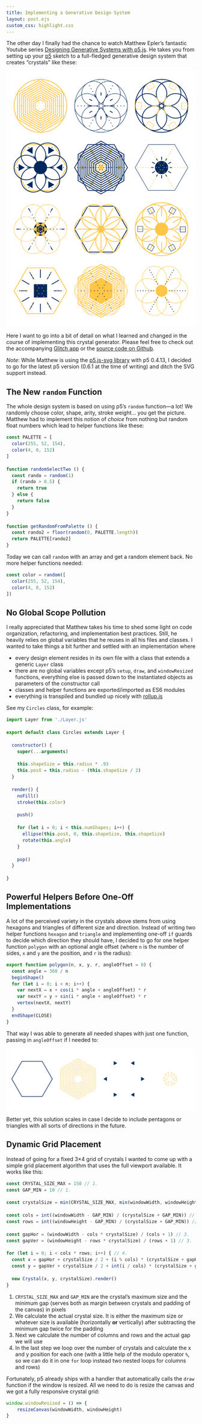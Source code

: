 ```yaml
---
title: Implementing a Generative Design System
layout: post.ejs
custom_css: highlight.css
---
```


The other day I finally had the chance to watch Matthew Epler’s fantastic Youtube series [Designing Generative Systems with p5.js](https://www.youtube.com/playlist?list=PLyRZnpOSgMj3K8AV2I6UldnvTj6d_Zrf0). He takes you from setting up your [p5](https://p5js.org/) sketch to a full-fledged generative design system that creates “crystals” like these:

![12 crystals made by a generative design system on a 3&times;4 grid](material/generative_crystals.png)

Here I want to go into a bit of detail on what I learned and changed in the course of implementing this crystal generator. Please feel free to check out the accompanying [Glitch app](https://generative-crystals.glitch.me/) or the [source code on Github](https://github.com/stephanmax/generative-crystals).

*Note*: While Matthew is using the [p5.js-svg library](https://github.com/zenozeng/p5.js-svg) with p5 0.4.13, I decided to go for the latest p5 version (0.6.1 at the time of writing) and ditch the SVG support instead.

## The New `random` Function

The whole design system is based on using p5’s `random` function—a lot! We randomly choose color, shape, arity, stroke weight… you get the picture. Matthew had to implement this notion of *choice* from nothing but random float numbers which lead to helper functions like these:

```javascript
const PALETTE = [
  color(255, 52, 154),
  color(4, 0, 152)
]

function randomSelectTwo () {
  const rando = random(1)
  if (rando > 0.5) {
    return true
  } else {
    return false
  }
}

function getRandomFromPalette () {
  const rando2 = floor(random(0, PALETTE.length))
  return PALETTE[rando2]
}
```

Today we can call `random` with an array and get a random element back. No more helper functions needed:

```javascript
const color = random([
  color(255, 52, 154),
  color(4, 0, 152)
])
```

## No Global Scope Pollution

I really appreciated that Matthew takes his time to shed some light on code organization, refactoring, and implementation best practices. Still, he heavily relies on global variables that he reuses in all his files and classes. I wanted to take things a bit further and settled with an implementation where

* every design element resides in its own file with a class that extends a generic `Layer` class
* there are no global variables except p5’s `setup`, `draw`, and `windowResized` functions, everything else is passed down to the instantiated objects as parameters of the constructor call
* classes and helper functions are exported/imported as ES6 modules
* everything is transpiled and bundled up nicely with [rollup.js](https://rollupjs.org/guide/en)

See my `Circles` class, for example:

```javascript
import Layer from './Layer.js'

export default class Circles extends Layer {
  
  constructor() {
    super(...arguments)

    this.shapeSize = this.radius * .93
    this.posX = this.radius - (this.shapeSize / 2)
  }

  render() {
    noFill()
    stroke(this.color)

    push()

    for (let i = 0; i < this.numShapes; i++) {
      ellipse(this.posX, 0, this.shapeSize, this.shapeSize)
      rotate(this.angle)
    }

    pop()
  }

}
```

## Powerful Helpers Before One-Off Implementations

A lot of the perceived variety in the crystals above stems from using hexagons and triangles of different size and direction. Instead of writing two helper functions `hexagon` and `triangle` and implementing one-off `if` guards to decide which direction they should have, I decided to go for one helper function `polygon` with an optional angle offset (where `n` is the number of sides, `x` and `y` are the position, and `r` is the radius):

```javascript
export function polygon(n, x, y, r, angleOffset = 0) {
  const angle = 360 / n
  beginShape()
  for (let i = 0; i < n; i++) {
    var nextX = x + cos(i * angle + angleOffset) * r
    var nextY = y + sin(i * angle + angleOffset) * r
    vertex(nextX, nextY)
  }
  endShape(CLOSE)
}
```

That way I was able to generate all needed shapes with just one function, passing in `angleOffset` if I needed to:

![Several hexagons and triangles generated with one helper function](material/polygons.png)

Better yet, this solution scales in case I decide to include pentagons or triangles with all sorts of directions in the future.

## Dynamic Grid Placement

Instead of going for a fixed 3&times;4 grid of crystals I wanted to come up with a simple grid placement algorithm that uses the full viewport available. It works like this:

```javascript
const CRYSTAL_SIZE_MAX = 150 // 1.
const GAP_MIN = 10 // 1.

const crystalSize = min(CRYSTAL_SIZE_MAX, min(windowWidth, windowHeight) - 2 * GAP_MIN) // 2.

const cols = int((windowWidth - GAP_MIN) / (crystalSize + GAP_MIN)) // 3.
const rows = int((windowHeight - GAP_MIN) / (crystalSize + GAP_MIN)) // 3.

const gapHor = (windowWidth - cols * crystalSize) / (cols + 1) // 3.
const gapVer = (windowHeight - rows * crystalSize) / (rows + 1) // 3.

for (let i = 0; i < cols * rows; i++) { // 4.
  const x = gapHor + crystalSize / 2 + (i % cols) * (crystalSize + gapHor)
  const y = gapVer + crystalSize / 2 + int(i / cols) * (crystalSize + gapVer)
  
  new Crystal(x, y, crystalSize).render()
}
```

1. `CRYSTAL_SIZE_MAX` and `GAP_MIN` are the crystal’s maximum size and the minimum gap (serves both as margin between crystals and padding of the canvas) in pixels
2. We calculate the actual crystal size. It is either the maximum size or whatever size is available  (horizontally **or** vertically) after subtracting the minimum gap twice for the padding
3. Next we calculate the number of columns and rows and the actual gap we will use
4. In the last step we loop over the number of crystals and calculate the x and y position for each one (with a little help of the modulo operator `%`, so we can do it in one `for` loop instead two nested loops for columns and rows)

Fortunately, p5 already ships with a handler that automatically calls the `draw` function if the window is resized. All we need to do is resize the canvas and we got a fully responsive crystal grid:

```javascript
window.windowResized = () => {
	resizeCanvas(windowWidth, windowHeight)
}
```

